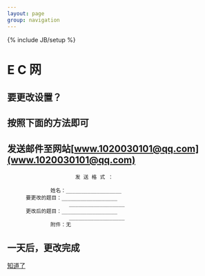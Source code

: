 ```yaml
---
layout: page
group: navigation
---
```

{% include JB/setup %}

   E C 网
==========
要更改设置？
-----------
按照下面的方法即可  
----------------

   发送邮件至网站[www.1020030101@qq.com](www.1020030101@qq.com)
-----------------------------------------------------------------
                          发 送 格 式 ：
                  
                  姓名：__________________
          要更改的题目：__________________
                        __________________
          更改后的题目：__________________
                        __________________
                  附件：无

一天后，更改完成
-------------------

[知道了](eg7.html)

